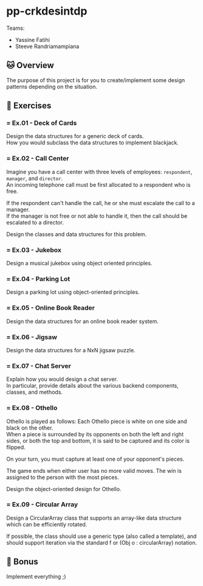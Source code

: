 # pp-crkdesintdp

Teams:
- Yassine Fatihi
- Steeve Randriamampiana

## <a name='overview'>🐱 Overview</a>

The purpose of this project is for you to create/implement some design patterns depending on the situation.

## <a name='exercises'>🐨 Exercises</a>

### = Ex.01 - Deck of Cards

Design the data structures for a generic deck of cards.<br />
How you would subclass the data structures to implement blackjack.


### = Ex.02 - Call Center

Imagine you have a call center with three levels of employees: `respondent`, `manager`,
and `director`.<br />
An incoming telephone call must be first allocated to a respondent who is free.

If the respondent can't handle the call, he or she must escalate the call to a manager.<br />
If the manager is not free or not able to handle it, then the call should be escalated to a director.

Design the classes and data structures for this problem.<br />

### = Ex.03 - Jukebox

Design a musical jukebox using object oriented principles. 

### = Ex.04 - Parking Lot

Design a parking lot using object-oriented principles. 

### = Ex.05 - Online Book Reader

Design the data structures for an online book reader system. 

### = Ex.06 - Jigsaw

Design the data structures for a NxN jigsaw puzzle.<br />

### = Ex.07 - Chat Server

Explain how you would design a chat server.<br />
In particular, provide details about the various backend components, classes, and methods.

### = Ex.08 - Othello

Othello is played as follows: Each Othello piece is white on one side and black on the other.<br />
When a piece is surrounded by its opponents on both the left and right sides, or both the top and
bottom, it is said to be captured and its color is flipped.

On your turn, you must capture at least one of your opponent's pieces. <br />

The game ends when either user has no more valid moves. The win is assigned to the person with the most pieces.

Design the object-oriented design for Othello.

### = Ex.09 - Circular Array

Design a CircularArray class that supports an array-like data structure which can be efficiently rotated.<br />

If possible, the class should use a generic type (also called a template), and should support iteration via the standard f or (Obj o : circularArray) notation.

## <a name='bonus'>🦄 Bonus</a>

Implement everything ;)